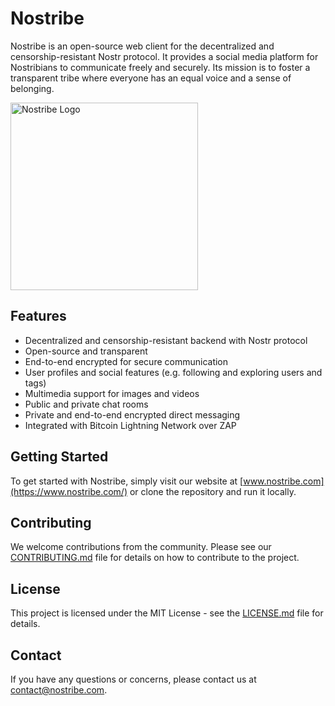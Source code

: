 # Nostribe

Nostribe is an open-source web client for the decentralized and censorship-resistant Nostr protocol. It provides a social media platform for Nostribians to communicate freely and securely. Its mission is to foster a transparent tribe where everyone has an equal voice and a sense of belonging.

<img src="https://raw.githubusercontent.com/sepehr-safari/nostribe-web-client/main/public/nostribe.png" width="300" alt="Nostribe Logo">

## Features

- Decentralized and censorship-resistant backend with Nostr protocol
- Open-source and transparent
- End-to-end encrypted for secure communication
- User profiles and social features (e.g. following and exploring users and tags)
- Multimedia support for images and videos
- Public and private chat rooms
- Private and end-to-end encrypted direct messaging
- Integrated with Bitcoin Lightning Network over ZAP

## Getting Started

To get started with Nostribe, simply visit our website at [www.nostribe.com](https://www.nostribe.com/) or clone the repository and run it locally.

## Contributing

We welcome contributions from the community. Please see our [CONTRIBUTING.md](https://github.com/sepehr-safari/nostribe-web-client/blob/main/CONTRIBUTING.md) file for details on how to contribute to the project.

## License

This project is licensed under the MIT License - see the [LICENSE.md](https://github.com/sepehr-safari/nostribe-web-client/blob/main/LICENSE.md) file for details.

## Contact

If you have any questions or concerns, please contact us at [contact@nostribe.com](mailto:contact@nostribe.com).

